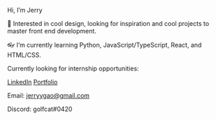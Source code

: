 Hi, I’m Jerry

🎈 Interested in cool design, looking for inspiration and cool projects to master front end development.

👓 I’m currently learning Python, JavaScript/TypeScript, React, and HTML/CSS.

Currently looking for internship opportunities:

[LinkedIn](https://www.linkedin.com/in/jerryyga0/)
[Portfolio](https://portfolio-2023-bky9ak4z8-jjxrry.vercel.app/)

Email: jerryygao@gmail.com

Discord: golfcat#0420


<!---
jjxrry/jjxrry is a ✨ special ✨ repository because its `README.md` (this file) appears on your GitHub profile.
You can click the Preview link to take a look at your changes.
--->
